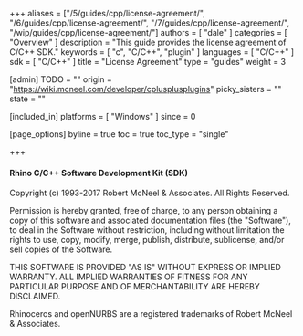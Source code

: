 +++
aliases = ["/5/guides/cpp/license-agreement/", "/6/guides/cpp/license-agreement/", "/7/guides/cpp/license-agreement/", "/wip/guides/cpp/license-agreement/"]
authors = [ "dale" ]
categories = [ "Overview" ]
description = "This guide provides the license agreement of C/C++ SDK."
keywords = [ "c", "C/C++", "plugin" ]
languages = [ "C/C++" ]
sdk = [ "C/C++" ]
title = "License Agreement"
type = "guides"
weight = 3

[admin]
TODO = ""
origin = "https://wiki.mcneel.com/developer/cplusplusplugins"
picky_sisters = ""
state = ""

[included_in]
platforms = [ "Windows" ]
since = 0

[page_options]
byline = true
toc = true
toc_type = "single"

+++

#### Rhino C/C++ Software Development Kit (SDK) 

Copyright (c) 1993-2017 Robert McNeel & Associates. All Rights Reserved.

Permission is hereby granted, free of charge, to any person obtaining a copy of this software and associated documentation files (the "Software"), to deal in the Software without restriction, including without limitation the rights to use, copy, modify, merge, publish, distribute, sublicense, and/or sell copies of the Software.

THIS SOFTWARE IS PROVIDED "AS IS" WITHOUT EXPRESS OR IMPLIED WARRANTY. ALL IMPLIED WARRANTIES OF FITNESS FOR ANY PARTICULAR PURPOSE AND OF MERCHANTABILITY ARE HEREBY DISCLAIMED.

Rhinoceros and openNURBS are a registered trademarks of Robert McNeel & Associates.
